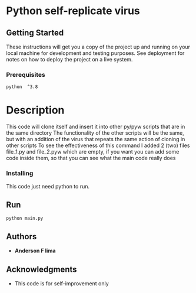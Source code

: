 # Python self-replicate virus

## Getting Started

These instructions will get you a copy of the project up and running on your local machine for development and testing purposes. See deployment for notes on how to deploy the project on a live system.

### Prerequisites

```
python  ^3.8
```

# Description
This code will clone itself and insert it into other py/pyw scripts that are in the same directory
The functionality of the other scripts will be the same, but with an addition of the virus that repeats the same action of cloning in other scripts
To see the effectiveness of this command I added 2 (two) files file_1.py and file_2.pyw which are empty, if you want you can add some code inside them, so that you can see what the main code really does


### Installing

This code just need python to run.

## Run

```
python main.py
```



## Authors

* **Anderson F lima**

## Acknowledgments

* This code is for self-improvement only
